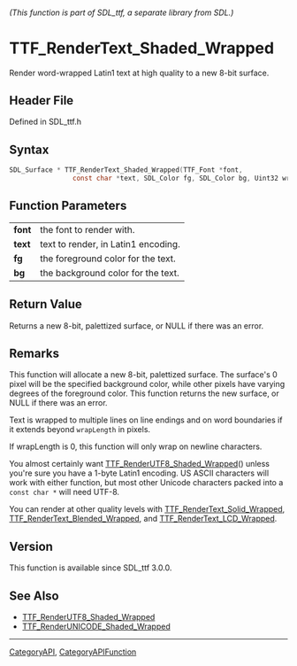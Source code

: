###### (This function is part of SDL_ttf, a separate library from SDL.)
# TTF_RenderText_Shaded_Wrapped

Render word-wrapped Latin1 text at high quality to a new 8-bit surface.

## Header File

Defined in SDL_ttf.h

## Syntax

```c
SDL_Surface * TTF_RenderText_Shaded_Wrapped(TTF_Font *font,
                const char *text, SDL_Color fg, SDL_Color bg, Uint32 wrapLength);

```

## Function Parameters

|              |                                     |
| ------------ | ----------------------------------- |
| **font**     | the font to render with.            |
| **text**     | text to render, in Latin1 encoding. |
| **fg**       | the foreground color for the text.  |
| **bg**       | the background color for the text.  |

## Return Value

Returns a new 8-bit, palettized surface, or NULL if there was an error.

## Remarks

This function will allocate a new 8-bit, palettized surface. The surface's
0 pixel will be the specified background color, while other pixels have
varying degrees of the foreground color. This function returns the new
surface, or NULL if there was an error.

Text is wrapped to multiple lines on line endings and on word boundaries if
it extends beyond `wrapLength` in pixels.

If wrapLength is 0, this function will only wrap on newline characters.

You almost certainly want
[TTF_RenderUTF8_Shaded_Wrapped](TTF_RenderUTF8_Shaded_Wrapped)() unless
you're sure you have a 1-byte Latin1 encoding. US ASCII characters will
work with either function, but most other Unicode characters packed into a
`const char *` will need UTF-8.

You can render at other quality levels with
[TTF_RenderText_Solid_Wrapped](TTF_RenderText_Solid_Wrapped),
[TTF_RenderText_Blended_Wrapped](TTF_RenderText_Blended_Wrapped), and
[TTF_RenderText_LCD_Wrapped](TTF_RenderText_LCD_Wrapped).

## Version

This function is available since SDL_ttf 3.0.0.

## See Also

* [TTF_RenderUTF8_Shaded_Wrapped](TTF_RenderUTF8_Shaded_Wrapped)
* [TTF_RenderUNICODE_Shaded_Wrapped](TTF_RenderUNICODE_Shaded_Wrapped)

----
[CategoryAPI](CategoryAPI), [CategoryAPIFunction](CategoryAPIFunction)

